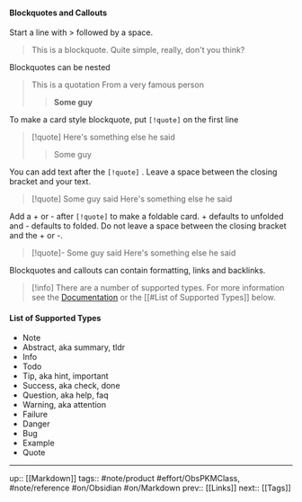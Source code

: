 #### Blockquotes and Callouts

Start a line with > followed by a space.

> This is a blockquote.
> Quite simple, really, don't you think?

Blockquotes can be nested

> This is a quotation
> From a very famous person
> > __Some guy__

To make a card style blockquote, put `[!quote]` on the first line

> [!quote]
> Here's something else
> he said
> > Some guy

You can add text after the  `[!quote]` . Leave a space between the closing bracket and your text.

> [!quote] Some guy said
> Here's something else
> he said

Add a + or - after `[!quote]` to make a foldable card. + defaults to unfolded and - defaults to folded. Do not leave a space between the closing bracket and the + or -.

> [!quote]- Some guy said
> Here's something else
> he said

Blockquotes and callouts can contain formatting, links and backlinks.

> [!info]
> There are a number of supported types.
> For more information see the [Documentation](https://help.obsidian.md/Editing+and+formatting/Callouts)
> or the [[#List of Supported Types]] below.


#### List of Supported Types

- Note
- Abstract, aka summary, tldr
- Info
- Todo
- Tip, aka hint, important
- Success, aka check, done
- Question, aka help, faq
- Warning, aka attention
- Failure
- Danger
- Bug
- Example
- Quote

---
up:: [[Markdown]]
tags:: #note/product #effort/ObsPKMClass, #note/reference #on/Obsidian #on/Markdown 
prev:: [[Links]]
next:: [[Tags]]
